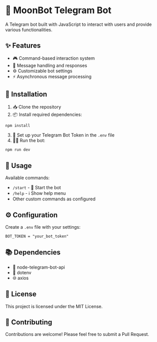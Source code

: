 # 🤖 MoonBot Telegram Bot

A Telegram bot built with JavaScript to interact with users and provide various functionalities.

## ✨ Features

- 🎮 Command-based interaction system
- 💬 Message handling and responses
- ⚙️ Customizable bot settings
- ⚡ Asynchronous message processing

## 🚀 Installation

1. 📥 Clone the repository
2. 📦 Install required dependencies:
```bash
npm install
```
3. 🔑 Set up your Telegram Bot Token in the `.env` file
4. 🏃‍♂️ Run the bot:
```bash
npm run dev
```

## 📖 Usage

Available commands:
- `/start` - 🎯 Start the bot
- `/help` - ℹ️ Show help menu
- Other custom commands as configured

## ⚙️ Configuration

Create a `.env` file with your settings:
```
BOT_TOKEN = "your_bot_token"
```

## 📚 Dependencies

- 📱 node-telegram-bot-api
- 🔐 dotenv
- 🌐 axios

## 📄 License

This project is licensed under the MIT License.

## 🤝 Contributing

Contributions are welcome! Please feel free to submit a Pull Request.
